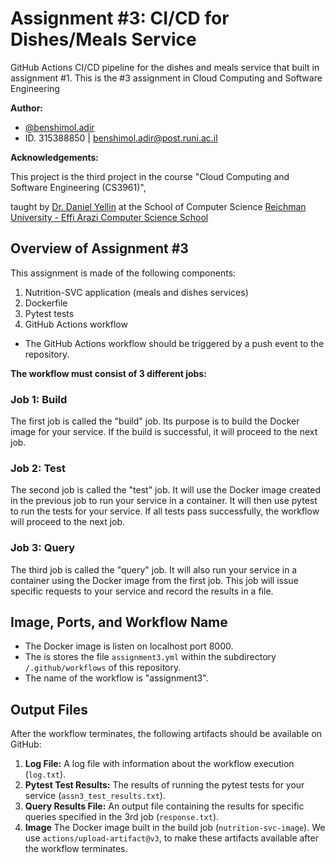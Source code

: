 # Assignment #3: CI/CD for Dishes/Meals Service

GitHub Actions CI/CD pipeline for the dishes and meals service that built in assignment #1.
This is the #3 assignment in Cloud Computing and Software Engineering

**Author:**
- [@benshimol.adir](https://github.com/AdirBens)
- ID. 315388850 | benshimol.adir@post.runi.ac.il

**Acknowledgements:**

This project is the third project in the course "Cloud Computing and Software Engineering (CS3961)",

taught by [Dr. Daniel Yellin](https://www.linkedin.com/in/danny-yellin-9878154/?originalSubdomain=il) 
at the School of Computer Science [Reichman University - Effi Arazi Computer Science School](https://www.linkedin.com/school/reichman-university/)

## Overview of Assignment #3
This assignment is made of the following components:

1. Nutrition-SVC application (meals and dishes services)
2. Dockerfile
4. Pytest tests
5. GitHub Actions workflow
- The GitHub Actions workflow should be triggered by a push event to the repository.

**The workflow must consist of 3 different jobs:**
### Job 1: Build

The first job is called the "build" job. Its purpose is to build the Docker image for your service. If the build is successful, it will proceed to the next job.

### Job 2: Test

The second job is called the "test" job. It will use the Docker image created in the previous job to run your service in a container. It will then use pytest to run the tests for your service. If all tests pass successfully, the workflow will proceed to the next job.

### Job 3: Query

The third job is called the "query" job. It will also run your service in a container using the Docker image from the first job. This job will issue specific requests to your service and record the results in a file.

## Image, Ports, and Workflow Name

- The Docker image is listen on localhost port 8000.
- The is stores the file `assignment3.yml` within the subdirectory `/.github/workflows` of this repository.
- The name of the workflow is "assignment3".

## Output Files

After the workflow terminates, the following artifacts should be available on GitHub:

1. **Log File:** A log file with information about the workflow execution (`log.txt`).
2. **Pytest Test Results:** The results of running the pytest tests for your service (`assn3_test_results.txt`).
3. **Query Results File:** An output file containing the results for specific queries specified in the 3rd job (`response.txt`).
4. **Image** The Docker image built in the build job (`nutrition-svc-image`).
We use `actions/upload-artifact@v3`, to make these artifacts available after the workflow terminates.
